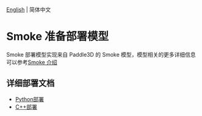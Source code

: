 [English](README.md) | 简体中文

# Smoke 准备部署模型

Smoke 部署模型实现来自 Paddle3D 的 Smoke 模型，模型相关的更多详细信息可以参考[Smoke 介绍](https://github.com/PaddlePaddle/Paddle3D/tree/develop/docs/models/smoke)



## 详细部署文档

- [Python部署](python)
- [C++部署](cpp)
